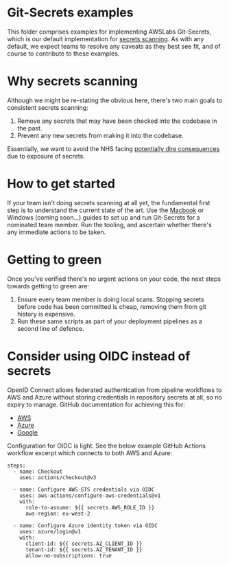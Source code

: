 # Git-Secrets examples
This folder comprises examples for implementing AWSLabs Git-Secrets, which is our default implementation for [secrets scanning](../../quality-checks.md). As with any default, we expect teams to resolve any caveats as they best see fit, and of course to contribute to these examples.

# Why secrets scanning
Although we might be re-stating the obvious here, there's two main goals to consistent secrets scanning:
1. Remove any secrets that may have been checked into the codebase in the past.
2. Prevent any new secrets from making it into the codebase.

Essentially, we want to avoid the NHS facing [potentially dire consequences](https://www.zdnet.com/article/data-of-243-million-brazilians-exposed-online-via-website-source-code/) due to exposure of secrets.

# How to get started
If your team isn't doing secrets scanning at all yet, the fundamental first step is to understand the current state of the art. Use the [Macbook](README-mac-workstation.md) or Windows (coming soon...) guides to set up and run Git-Secrets for a nominated team member. Run the tooling, and ascertain whether there's any immediate actions to be taken.

# Getting to green
Once you've verified there's no urgent actions on your code, the next steps towards getting to green are:
1. Ensure every team member is doing local scans. Stopping secrets before code has been committed is cheap, removing them from git history is expensive.
2. Run these same scripts as part of your deployment pipelines as a second line of defence.

# Consider using OIDC instead of secrets
OpenID Connect allows federated authentication from pipeline workflows to AWS and Azure without storing credentials in repository secrets at all, so no expiry to manage. GitHub documentation for achieving this for:
- [AWS](https://docs.github.com/en/actions/deployment/security-hardening-your-deployments/configuring-openid-connect-in-amazon-web-services)
- [Azure](https://docs.github.com/en/actions/deployment/security-hardening-your-deployments/configuring-openid-connect-in-azure)
- [Google](https://docs.github.com/en/actions/deployment/security-hardening-your-deployments/configuring-openid-connect-in-google-cloud-platform)

Configuration for OIDC is light. See the below example GitHub Actions workflow excerpt which connects to both AWS and Azure:
```
steps:
  - name: Checkout
    uses: actions/checkout@v3

  - name: Configure AWS STS credentials via OIDC
    uses: aws-actions/configure-aws-credentials@v1
    with:
      role-to-assume: ${{ secrets.AWS_ROLE_ID }}
      aws-region: eu-west-2

  - name: Configure Azure identity token via OIDC
    uses: azure/login@v1
    with:
      client-id: ${{ secrets.AZ_CLIENT_ID }}
      tenant-id: ${{ secrets.AZ_TENANT_ID }}
      allow-no-subscriptions: true
      
 ```
